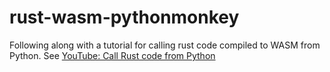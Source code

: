 # rust-wasm-pythonmonkey
Following along with a tutorial for calling rust code compiled to WASM from Python. See [YouTube: Call Rust code from Python](https://www.youtube.com/watch?v=jYCD0I-gdo8)
